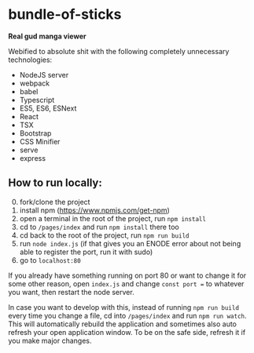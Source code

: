 # bundle-of-sticks

**Real gud manga viewer**

Webified to absolute shit with the following completely unnecessary technologies:

-   NodeJS server
-   webpack
-   babel
-   Typescript
-   ES5, ES6, ESNext
-   React
-   TSX
-   Bootstrap
-   CSS Minifier
-   serve
-   express

## How to run locally:

0.  fork/clone the project
1.  install npm (https://www.npmjs.com/get-npm)
1.  open a terminal in the root of the project, run `npm install`
1.  cd to `/pages/index` and run `npm install` there too
1.  cd back to the root of the project, run `npm run build`
1.  run `node index.js` (if that gives you an ENODE error about not being able to register the port, run it with sudo)
1.  go to `localhost:80`

If you already have something running on port 80 or want to change it for some other reason, open `index.js` and change `const port =` to whatever you want, then restart the node server.

In case you want to develop with this, instead of running `npm run build` every time you change a file, cd into `/pages/index` and run `npm run watch`. This will automatically rebuild the application and sometimes also auto refresh your open application window. To be on the safe side, refresh it if you make major changes.
